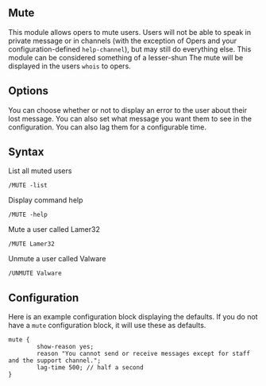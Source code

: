 ## Mute ##
This module allows opers to mute users. Users will not be able to speak in private message or in channels (with the exception of Opers and your configuration-defined `help-channel`), but may still do everything else. This module can be considered something of a lesser-shun The mute will be displayed in the users `whois` to opers.

## Options ##
You can choose whether or not to display an error to the user about their lost message. You can also set what message you want them to see in the configuration. You can also lag them for a configurable time.

## Syntax ##
List all muted users
```
/MUTE -list
```

Display command help
```
/MUTE -help
```
Mute a user called Lamer32
```
/MUTE Lamer32
```

Unmute a user called Valware
```
/UNMUTE Valware
```

## Configuration ##
Here is an example configuration block displaying the defaults. If you do not have a `mute` configuration block, it will use these as defaults.
```
mute {
        show-reason yes;
        reason "You cannot send or receive messages except for staff and the support channel.";
        lag-time 500; // half a second
}

```
